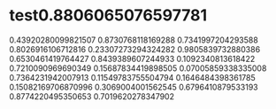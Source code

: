 # test0.8806065076597781
0.43920280099821507
0.8730768118169288
0.7341997204293588
0.8026916106712816
0.23307273294324282
0.9805839732880386
0.6530461419764427
0.8439389607244933
0.1092340813618422
0.7210090969690349
0.15687834419898505
0.07005859338335008
0.7364231942007913
0.11549783755504794
0.1646484398361785
0.15082169706870996
0.3069004001562545
0.6796410879533193
0.8774220495350653
0.7019620278347902
